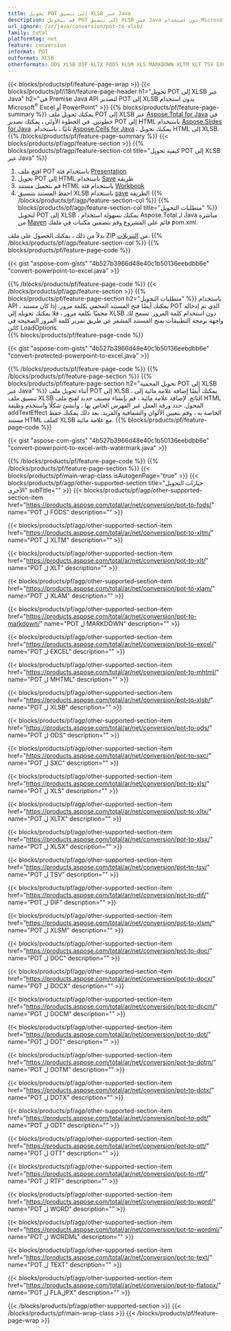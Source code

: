```yaml
---
title: تحويل POT إلى تنسيق XLSB عبر Java
description: قم بتحويل POT إلى تنسيق XLSB عبر Java دون استخدام Microsoft Excel أو PowerPoint
url_ignore: /ar/java/conversion/pot-to-xlsb/
family: total
platformtag: net
feature: conversion
informat: POT
outformat: XLSB
otherformats: ODS XLSB DIF XLTX FODS XLSM XLS MARKDOWN XLTM XLT TSV EXCEL MHTML XLSX XLAM SXC DOC DOCX DOCM DOT DOTM DOTX ODT OTT RTF WORD WORDML TEXT FLATOPX
---
```

{{< blocks/products/pf/feature-page-wrap >}}
{{< blocks/products/pf/i18n/feature-page-header h1="تحويل POT إلى XLSB عبر Java" h2="في Premise Java API لتصدير POT إلى XLSB بدون استخدام Microsoft<sup>&reg;</sup> Excel أو PowerPoint" >}}
{{% blocks/products/pf/feature-page-summary %}}
يمكنك تحويل ملف POT إلى XLSB عبر [Aspose.Total for Java](https://products.aspose.com/total/java/) في خطوتين. في الخطوة الأولى ، يمكنك تصدير POT إلى HTML باستخدام [Aspose.Slides for Java](https://products.aspose.com/slides/java/). ثانيًا ، باستخدام [Aspose.Cells for Java](https://products.aspose.com/cells/java/) ، يمكنك تحويل HTML إلى XLSB.
{{% /blocks/products/pf/feature-page-summary  %}}
{{< blocks/products/pf/agp/feature-section >}}
{{% blocks/products/pf/agp/feature-section-col title="كيفية تحويل POT إلى XLSB عبر Java" %}}
1. افتح ملف POT باستخدام فئة [Presentation](https://apireference.aspose.com/slides/java/com.aspose.slides/Presentation)
2. تحويل POT إلى HTML باستخدام [Save](https://apireference.aspose.com/slides/java/com.aspose.slides/Presentation#save-java.lang.String-int-com.aspose.slides.ISaveOptions-) طريقة
3. قم بتحميل مستند HTML باستخدام فئة [Workbook](https://apireference.aspose.com/cells/java/com.aspose.cells/Workbook)
4. احفظ المستند بتنسيق XLSB باستخدام [save](https://apireference.aspose.com/cells/java/com.aspose.cells/workbook#save(java.lang.String%D8%8C%D9%AA20com.aspose.cells.%20SaveOptions)) الطريقة
{{% /blocks/products/pf/agp/feature-section-col %}}
{{% blocks/products/pf/agp/feature-section-col title="متطلبات التحويل" %}}
لتحويل POT إلى XLSB ، يمكنك بسهولة استخدام Aspose.Total لـ Java مباشرة من [Maven](https://repository.aspose.com/webapp/#/artifacts/browse/tree/General/repo/com/aspose/aspose-total) قائم على المشروع وقم بتضمين مكتبات في ملفك pom.xml.

بدلاً من ذلك ، يمكنك الحصول على ملف ZIP من [التنزيلات](https://downloads.aspose.com/total/java).
{{% /blocks/products/pf/agp/feature-section-col %}}
{{% blocks/products/pf/feature-page-code %}}

{{< gist "aspose-com-gists" "4b527b3966d48e40c1b50136eebdbb6e" "convert-powerpoint-to-excel.java" >}}


{{% /blocks/products/pf/feature-page-code %}}
{{< /blocks/products/pf/agp/feature-section >}}
{{% blocks/products/pf/feature-page-section  h2="متطلبات التحويل" %}}
باستخدام API ، يمكنك أيضًا فتح المستند المحمي بكلمة مرور. إذا كان مستند POT الذي تم إدخاله محميًا بكلمة مرور ، فلا يمكنك تحويله إلى XLSB دون استخدام كلمة المرور. تسمح لك واجهة برمجة التطبيقات بفتح المستند المشفر عن طريق تمرير كلمة المرور الصحيحة في كائن LoadOptions.  
{{% blocks/products/pf/feature-page-code %}}

{{< gist "aspose-com-gists" "4b527b3966d48e40c1b50136eebdbb6e" "convert-protected-powerpoint-to-excel.java" >}}

{{% /blocks/products/pf/feature-page-code  %}}
{{% /blocks/products/pf/feature-page-section %}}
{{% blocks/products/pf/feature-page-section  h2="تحويل المحمية POT إلى XLSB عبر Java" %}}
أثناء تحويل ملف POT إلى XLSB ، يمكنك أيضًا إضافة علامة مائية إلى تنسيق ملف XLSB الناتج. لإضافة علامة مائية ، قم بإنشاء مصنف جديد لفتح ملف HTML المحول. حدد ورقة العمل عبر الفهرس الخاص بها ، وأنشئ شكلًا واستخدم وظيفة addTextEffect الخاصة به ، وقم بتعيين الألوان والشفافية والمزيد. بعد ذلك يمكنك حفظ مستند HTML كملف XLSB مع علامة مائية. 
{{% blocks/products/pf/feature-page-code %}}

{{< gist "aspose-com-gists" "4b527b3966d48e40c1b50136eebdbb6e" "convert-powerpoint-to-excel-with-watermark.java" >}}

{{% /blocks/products/pf/feature-page-code  %}}
{{% /blocks/products/pf/feature-page-section %}}
{{< blocks/products/pf/main-wrap-class isAutogenPage="true" >}}
{{< blocks/products/pf/agp/other-supported-section title="خيارات التحويل الأخرى" subTitle="" >}}
{{< blocks/products/pf/agp/other-supported-section-item href="https://products.aspose.com/total/ar/net/conversion/pot-to-fods/" name="POT ل FODS" description="" >}}

{{< blocks/products/pf/agp/other-supported-section-item href="https://products.aspose.com/total/ar/net/conversion/pot-to-xltm/" name="POT ل XLTM" description="" >}}

{{< blocks/products/pf/agp/other-supported-section-item href="https://products.aspose.com/total/ar/net/conversion/pot-to-xlt/" name="POT ل XLT" description="" >}}

{{< blocks/products/pf/agp/other-supported-section-item href="https://products.aspose.com/total/ar/net/conversion/pot-to-xlam/" name="POT ل XLAM" description="" >}}

{{< blocks/products/pf/agp/other-supported-section-item href="https://products.aspose.com/total/ar/net/conversion/pot-to-markdown/" name="POT ل MARKDOWN" description="" >}}

{{< blocks/products/pf/agp/other-supported-section-item href="https://products.aspose.com/total/ar/net/conversion/pot-to-excel/" name="POT ل EXCEL" description="" >}}

{{< blocks/products/pf/agp/other-supported-section-item href="https://products.aspose.com/total/ar/net/conversion/pot-to-mhtml/" name="POT ل MHTML" description="" >}}

{{< blocks/products/pf/agp/other-supported-section-item href="https://products.aspose.com/total/ar/net/conversion/pot-to-xlsb/" name="POT ل XLSB" description="" >}}

{{< blocks/products/pf/agp/other-supported-section-item href="https://products.aspose.com/total/ar/net/conversion/pot-to-ods/" name="POT ل ODS" description="" >}}

{{< blocks/products/pf/agp/other-supported-section-item href="https://products.aspose.com/total/ar/net/conversion/pot-to-sxc/" name="POT ل SXC" description="" >}}

{{< blocks/products/pf/agp/other-supported-section-item href="https://products.aspose.com/total/ar/net/conversion/pot-to-xls/" name="POT ل XLS" description="" >}}

{{< blocks/products/pf/agp/other-supported-section-item href="https://products.aspose.com/total/ar/net/conversion/pot-to-xltx/" name="POT ل XLTX" description="" >}}

{{< blocks/products/pf/agp/other-supported-section-item href="https://products.aspose.com/total/ar/net/conversion/pot-to-xlsx/" name="POT ل XLSX" description="" >}}

{{< blocks/products/pf/agp/other-supported-section-item href="https://products.aspose.com/total/ar/net/conversion/pot-to-tsv/" name="POT ل TSV" description="" >}}

{{< blocks/products/pf/agp/other-supported-section-item href="https://products.aspose.com/total/ar/net/conversion/pot-to-dif/" name="POT ل DIF" description="" >}}

{{< blocks/products/pf/agp/other-supported-section-item href="https://products.aspose.com/total/ar/net/conversion/pot-to-xlsm/" name="POT ل XLSM" description="" >}}

{{< blocks/products/pf/agp/other-supported-section-item href="https://products.aspose.com/total/ar/net/conversion/pot-to-doc/" name="POT ل DOC" description="" >}}

{{< blocks/products/pf/agp/other-supported-section-item href="https://products.aspose.com/total/ar/net/conversion/pot-to-docx/" name="POT ل DOCX" description="" >}}

{{< blocks/products/pf/agp/other-supported-section-item href="https://products.aspose.com/total/ar/net/conversion/pot-to-docm/" name="POT ل DOCM" description="" >}}

{{< blocks/products/pf/agp/other-supported-section-item href="https://products.aspose.com/total/ar/net/conversion/pot-to-dot/" name="POT ل DOT" description="" >}}

{{< blocks/products/pf/agp/other-supported-section-item href="https://products.aspose.com/total/ar/net/conversion/pot-to-dotm/" name="POT ل DOTM" description="" >}}

{{< blocks/products/pf/agp/other-supported-section-item href="https://products.aspose.com/total/ar/net/conversion/pot-to-dotx/" name="POT ل DOTX" description="" >}}

{{< blocks/products/pf/agp/other-supported-section-item href="https://products.aspose.com/total/ar/net/conversion/pot-to-odt/" name="POT ل ODT" description="" >}}

{{< blocks/products/pf/agp/other-supported-section-item href="https://products.aspose.com/total/ar/net/conversion/pot-to-ott/" name="POT ل OTT" description="" >}}

{{< blocks/products/pf/agp/other-supported-section-item href="https://products.aspose.com/total/ar/net/conversion/pot-to-rtf/" name="POT ل RTF" description="" >}}

{{< blocks/products/pf/agp/other-supported-section-item href="https://products.aspose.com/total/ar/net/conversion/pot-to-word/" name="POT ل WORD" description="" >}}

{{< blocks/products/pf/agp/other-supported-section-item href="https://products.aspose.com/total/ar/net/conversion/pot-to-wordml/" name="POT ل WORDML" description="" >}}

{{< blocks/products/pf/agp/other-supported-section-item href="https://products.aspose.com/total/ar/net/conversion/pot-to-text/" name="POT ل TEXT" description="" >}}

{{< blocks/products/pf/agp/other-supported-section-item href="https://products.aspose.com/total/ar/net/conversion/pot-to-flatopx/" name="POT ل FLAلPX" description="" >}}


{{< /blocks/products/pf/agp/other-supported-section >}}
{{< /blocks/products/pf/main-wrap-class >}}
{{< /blocks/products/pf/feature-page-wrap >}}